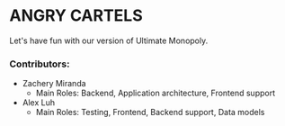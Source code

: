 # ANGRY CARTELS

Let's have fun with our version of Ultimate Monopoly.

### Contributors:
- Zachery Miranda
  - Main Roles: Backend, Application architecture, Frontend support
- Alex Luh
  - Main Roles: Testing, Frontend, Backend support, Data models
